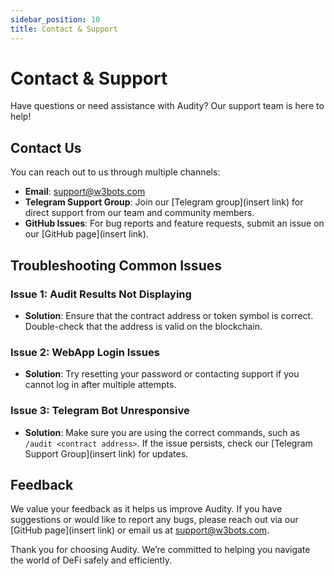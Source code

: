 ```yaml
---
sidebar_position: 10
title: Contact & Support
---
```


# Contact & Support

Have questions or need assistance with Audity? Our support team is here to help!

## Contact Us

You can reach out to us through multiple channels:

- **Email**: [support@w3bots.com](mailto:support@w3bots.com)
- **Telegram Support Group**: Join our [Telegram group](insert link) for direct support from our team and community members.
- **GitHub Issues**: For bug reports and feature requests, submit an issue on our [GitHub page](insert link).

## Troubleshooting Common Issues

### Issue 1: Audit Results Not Displaying
- **Solution**: Ensure that the contract address or token symbol is correct. Double-check that the address is valid on the blockchain.

### Issue 2: WebApp Login Issues
- **Solution**: Try resetting your password or contacting support if you cannot log in after multiple attempts.

### Issue 3: Telegram Bot Unresponsive
- **Solution**: Make sure you are using the correct commands, such as `/audit <contract address>`. If the issue persists, check our [Telegram Support Group](insert link) for updates.

## Feedback

We value your feedback as it helps us improve Audity. If you have suggestions or would like to report any bugs, please reach out via our [GitHub page](insert link) or email us at [support@w3bots.com](mailto:support@w3bots.com).

Thank you for choosing Audity. We’re committed to helping you navigate the world of DeFi safely and efficiently.
